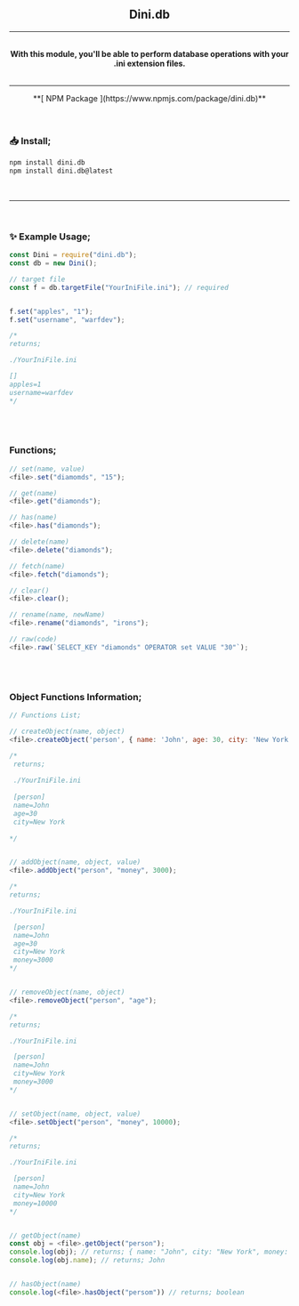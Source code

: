 <center>

## Dini.db

</center>


---

<br/>

<div align="center">
  <b>With this module, you'll be able to perform database operations with your .ini extension files.</b>
</div>

<br/>

---

<div align="center">
  **[ NPM Package ](https://www.npmjs.com/package/dini.db)**
</div>

<br/>
<br/>

### 📥 Install;
```sh
npm install dini.db
npm install dini.db@latest
```

<br/>

---

<br/>

### ✨️ Example Usage;
```js
const Dini = require("dini.db");
const db = new Dini();

// target file
const f = db.targetFile("YourIniFile.ini"); // required


f.set("apples", "1");
f.set("username", "warfdev");

/*
returns;

./YourIniFile.ini

[]
apples=1
username=warfdev
*/


```

<br/>

<br/>

### Functions;
```js
// set(name, value)
<file>.set("diamomds", "15");

// get(name)
<file>.get("diamonds");

// has(name)
<file>.has("diamonds");

// delete(name)
<file>.delete("diamonds");

// fetch(name)
<file>.fetch("diamonds");

// clear()
<file>.clear();

// rename(name, newName)
<file>.rename("diamonds", "irons");

// raw(code)
<file>.raw(`SELECT_KEY "diamonds" OPERATOR set VALUE "30"`);
```

<br/>

<br/>

### Object Functions Information;
```js
// Functions List;

// createObject(name, object)
<file>.createObject('person', { name: 'John', age: 30, city: 'New York' });

/*
 returns;
 
 ./YourIniFile.ini
 
 [person]
 name=John
 age=30
 city=New York
 
*/


// addObject(name, object, value)
<file>.addObject("person", "money", 3000);

/*
returns;

./YourIniFile.ini

 [person]
 name=John
 age=30
 city=New York
 money=3000
*/


// removeObject(name, object)
<file>.removeObject("person", "age");

/*
returns;

./YourIniFile.ini

 [person]
 name=John
 city=New York
 money=3000
*/


// setObject(name, object, value)
<file>.setObject("person", "money", 10000);

/*
returns;

./YourIniFile.ini

 [person]
 name=John
 city=New York
 money=10000
*/


// getObject(name)
const obj = <file>.getObject("person");
console.log(obj); // returns; { name: "John", city: "New York", money: 10000 }
console.log(obj.name); // returns; John


// hasObject(name)
console.log(<file>.hasObject("persom")) // returns; boolean
```